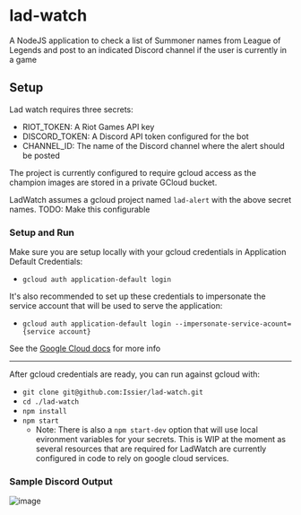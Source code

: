 # lad-watch
A NodeJS application to check a list of Summoner names from League of Legends and post to an indicated Discord channel if the user is currently in a game

## Setup
Lad watch requires three secrets:
- RIOT_TOKEN: A Riot Games API key
- DISCORD_TOKEN: A Discord API token configured for the bot
- CHANNEL_ID: The name of the Discord channel where the alert should be posted

The project is currently configured to require gcloud access as the champion images are stored in a private GCloud bucket.

LadWatch assumes a gcloud project named `lad-alert` with the above secret names.
TODO: Make this configurable

### Setup and Run
Make sure you are setup locally with your gcloud credentials in Application Default Credentials:
- `gcloud auth application-default login`

It's also recommended to set up these credentials to impersonate the service account that will be used to serve the application:
- `gcloud auth application-default login --impersonate-service-acount={service account}`

See the [Google Cloud docs](https://cloud.google.com/docs/authentication/provide-credentials-adc) for more info

---

After gcloud credentials are ready, you can run against gcloud with: 
- `git clone git@github.com:Issier/lad-watch.git`
- `cd ./lad-watch`
- `npm install`
- `npm start`
    - Note: There is also a `npm start-dev` option that will use local evironment variables for your secrets. This is WIP at the moment as several resources that are required for LadWatch are currently configured in code to rely on google cloud services. 

### Sample Discord Output
![image](https://github.com/Issier/lad-watch/assets/23412323/19eb00a7-9e02-4479-b4a2-6d913e274a73)

